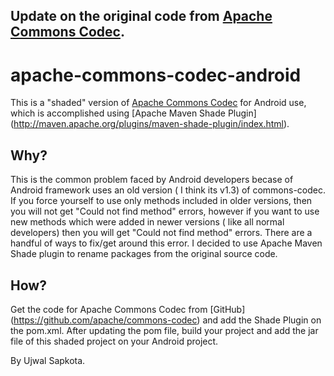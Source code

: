 
     
## Update on the original code from [Apache Commons Codec](https://github.com/apache/commons-codec).

# apache-commons-codec-android
This is a "shaded" version of [Apache Commons Codec](https://github.com/apache/commons-codec) for Android use, which is accomplished using [Apache Maven Shade Plugin]
(http://maven.apache.org/plugins/maven-shade-plugin/index.html).

## Why?
This is the common problem faced by Android developers becase of Android framework uses an old version ( I think its v1.3) of commons-codec.
If you force yourself to use only methods included in older versions, then you will not get "Could not find method" errors, however if you want to use new methods which were added in
newer versions ( like all normal developers) then you will get "Could not find method" errors. There are a handful of ways to fix/get around this error.
I decided to use Apache Maven Shade plugin to rename packages from the original source code.

## How?
Get the code for Apache Commons Codec from [GitHub] (https://github.com/apache/commons-codec)
and add the Shade Plugin on the pom.xml. After updating the pom file, build your project and add the jar file of this shaded project on your Android project.

By Ujwal Sapkota.

